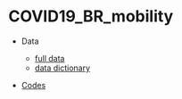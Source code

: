 # COVID19_BR_mobility

* Data
  * [full data](Data/covid19-mobility-data.csv)
  * [data dictionary](Data/data_dictionary.txt)

* [Codes](/Codes/)